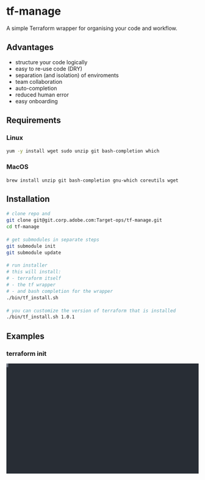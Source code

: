 # tf-manage
A simple Terraform wrapper for organising your code and workflow.

## Advantages
- structure your code logically
- easy to re-use code (DRY)
- separation (and isolation) of enviroments
- team collaboration
- auto-completion
- reduced human error
- easy onboarding

## Requirements
### Linux
```bash
yum -y install wget sudo unzip git bash-completion which
```
### MacOS
```
brew install unzip git bash-completion gnu-which coreutils wget
```
## Installation
```bash
# clone repo and
git clone git@git.corp.adobe.com:Target-ops/tf-manage.git
cd tf-manage

# get submodules in separate steps
git submodule init
git submodule update

# run installer
# this will install:
# - terraform itself
# - the tf wrapper
# - and bash completion for the wrapper
./bin/tf_install.sh

# you can customize the version of terraform that is installed
./bin/tf_install.sh 1.0.1
```

## Examples
### terraform init
![tf init](/docs/images/init.svg)
